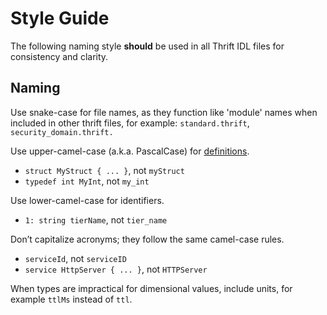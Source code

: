 # Style Guide

The following naming style **should** be used in all Thrift IDL files for consistency and clarity.

## Naming

Use snake-case for file names, as they function like 'module' names when included in other thrift files, for example: `standard.thrift`, `security_domain.thrift.`

Use upper-camel-case (a.k.a. PascalCase) for [definitions](/spec/definition/index.md).

- `struct MyStruct { ... }`, not `myStruct`
- `typedef int MyInt`, not `my_int`

Use lower-camel-case for identifiers.

- `1: string tierName`, not `tier_name`

Don’t capitalize acronyms; they follow the same camel-case rules.

- `serviceId`, not `serviceID`
- `service HttpServer { ... }`, not `HTTPServer`

When types are impractical for dimensional values, include units, for example `ttlMs` instead of `ttl`.
